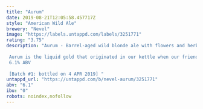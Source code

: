 ```yaml
---
title: "Aurum"
date: 2019-08-21T12:05:58.457717Z
style: "American Wild Ale"
brewery: "Nevel"
image: "https://labels.untappd.com/labels/3251771"
rating: "3.75"
description: "Aurum - Barrel-aged wild blonde ale with flowers and herbs.  Aurum is the liquid gold that originated in our kettle when our friends of Separatist Beer Project visited us last year. Like restless alchemists we fused the elements of their brewery with ours, looking for the highest achievement, the zenith. Separatist brought goldenrod and tulsi (holy) basil from the New World; we took them to a secret field with golden flowers. Inspiration bubbled, creativity flowed, a beer came into existence that no one has ever seen before. Precious in colour, noble in taste, the embodiment of connection. Aurum is a sunny and smooth mildly sour beer that was aged on oak for 10 months.  6.1% ABV  [Batch #1: bottled on 4 APR 2019] "
untappd_url: "https://untappd.com/b/nevel-aurum/3251771"
abv: "6.1"
ibu: "0"
robots: noindex,nofollow
---
```


